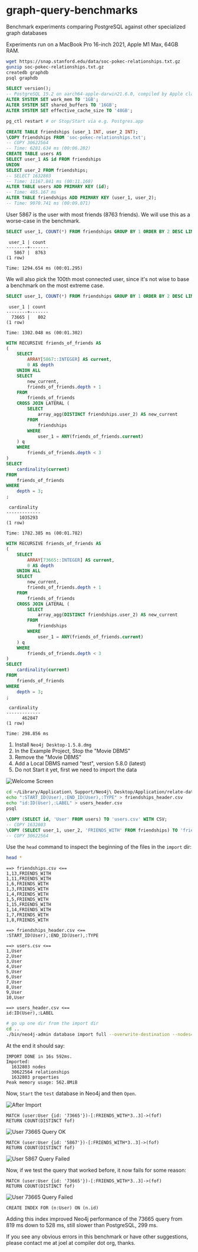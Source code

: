 # graph-query-benchmarks
Benchmark experiments comparing PostgreSQL against other specialized graph databases

Experiments run on a MacBook Pro 16-inch 2021, Apple M1 Max, 64GB RAM.

```sh
wget https://snap.stanford.edu/data/soc-pokec-relationships.txt.gz
gunzip soc-pokec-relationships.txt.gz
createdb graphdb
psql graphdb
```

```sql
SELECT version();
-- PostgreSQL 15.2 on aarch64-apple-darwin21.6.0, compiled by Apple clang version 14.0.0 (clang-1400.0.29.102), 64-bit
ALTER SYSTEM SET work_mem TO '1GB';
ALTER SYSTEM SET shared_buffers TO '16GB';
ALTER SYSTEM SET effective_cache_size TO '48GB';
```

```sh
pg_ctl restart # or Stop/Start via e.g. Postgres.app
```

```sql
CREATE TABLE friendships (user_1 INT, user_2 INT);
\COPY friendships FROM 'soc-pokec-relationships.txt';
-- COPY 30622564
-- Time: 6281.634 ms (00:06.282)
CREATE TABLE users AS
SELECT user_1 AS id FROM friendships
UNION
SELECT user_2 FROM friendships;
-- SELECT 1632803
-- Time: 11167.841 ms (00:11.168)
ALTER TABLE users ADD PRIMARY KEY (id);
-- Time: 485.167 ms
ALTER TABLE friendships ADD PRIMARY KEY (user_1, user_2);
-- Time: 9070.741 ms (00:09.071)
```

User 5867 is the user with most friends (8763 friends).
We will use this as a worse-case in the benchmark.


```sql
SELECT user_1, COUNT(*) FROM friendships GROUP BY 1 ORDER BY 2 DESC LIMIT 1;
```
```
 user_1 | count
--------+-------
   5867 |  8763
(1 row)

Time: 1294.654 ms (00:01.295)
```

We will also pick the 100th most connected user, since it's not wise to base
a benchmark on the most extreme case.

```sql
SELECT user_1, COUNT(*) FROM friendships GROUP BY 1 ORDER BY 2 DESC LIMIT 1 OFFSET 100;
```
```
 user_1 | count
--------+-------
  73665 |   802
(1 row)

Time: 1302.048 ms (00:01.302)
```

```sql
WITH RECURSIVE friends_of_friends AS
(
    SELECT 
        ARRAY[5867::INTEGER] AS current,
        0 AS depth
    UNION ALL
    SELECT
        new_current,
        friends_of_friends.depth + 1
    FROM
        friends_of_friends
    CROSS JOIN LATERAL (
        SELECT
            array_agg(DISTINCT friendships.user_2) AS new_current
        FROM
            friendships
        WHERE
            user_1 = ANY(friends_of_friends.current)
    ) q
    WHERE
        friends_of_friends.depth < 3
)
SELECT
    cardinality(current)
FROM
    friends_of_friends
WHERE
    depth = 3;
;
```
```
 cardinality
-------------
     1035293
(1 row)

Time: 1782.385 ms (00:01.782)
```

```sql
WITH RECURSIVE friends_of_friends AS
(
    SELECT 
        ARRAY[73665::INTEGER] AS current,
        0 AS depth
    UNION ALL
    SELECT
        new_current,
        friends_of_friends.depth + 1
    FROM
        friends_of_friends
    CROSS JOIN LATERAL (
        SELECT
            array_agg(DISTINCT friendships.user_2) AS new_current
        FROM
            friendships
        WHERE
            user_1 = ANY(friends_of_friends.current)
    ) q
    WHERE
        friends_of_friends.depth < 3
)
SELECT
    cardinality(current)
FROM
    friends_of_friends
WHERE
    depth = 3;
;
```
```
 cardinality
-------------
      462847
(1 row)

Time: 298.856 ms
```

1. Install `Neo4j Desktop-1.5.8.dmg`
2. In the Example Project, Stop the "Movie DBMS"
3. Remove the "Movie DBMS"
4. Add a Local DBMS named "test", version 5.8.0 (latest)
5. Do not Start it yet, first we need to import the data

![Welcome Screen](1-neo4j-welcome-screen.png)

```sh
cd ~/Library/Application\ Support/Neo4j\ Desktop/Application/relate-data/dbmss/dbms-*/import
echo ":START_ID(User),:END_ID(User),:TYPE" > friendships_header.csv
echo "id:ID(User),:LABEL" > users_header.csv
psql
```

```sql
\COPY (SELECT id, 'User' FROM users) TO 'users.csv' WITH CSV;
-- COPY 1632803
\COPY (SELECT user_1, user_2, 'FRIENDS_WITH' FROM friendships) TO 'friendships.csv' WITH CSV;
-- COPY 30622564
```

Use the `head` command to inspect the beginning of the files in the `import` dir:

```sh
head *
```

```
==> friendships.csv <==
1,13,FRIENDS_WITH
1,11,FRIENDS_WITH
1,6,FRIENDS_WITH
1,3,FRIENDS_WITH
1,4,FRIENDS_WITH
1,5,FRIENDS_WITH
1,15,FRIENDS_WITH
1,14,FRIENDS_WITH
1,7,FRIENDS_WITH
1,8,FRIENDS_WITH

==> friendships_header.csv <==
:START_ID(User),:END_ID(User),:TYPE

==> users.csv <==
1,User
2,User
3,User
4,User
5,User
6,User
7,User
8,User
9,User
10,User

==> users_header.csv <==
id:ID(User),:LABEL
```

```sh
# go up one dir from the import dir
cd ..
./bin/neo4j-admin database import full --overwrite-destination --nodes=User=import/users_header.csv,import/users.csv --relationships=FRIENDS_WIDTH=import/friendships_header.csv,import/friendships.csv neo4j
```

At the end it should say:

```
IMPORT DONE in 16s 592ms.
Imported:
  1632803 nodes
  30622564 relationships
  1632803 properties
Peak memory usage: 562.8MiB
```

Now, `Start` the `test` database in Neo4j and then `Open`.

![After Import](2-neo4-after-import.png)

```cypher
MATCH (user:User {id: '73665'})-[:FRIENDS_WITH*3..3]->(fof)
RETURN COUNT(DISTINCT fof)
```



![User 73665 Query OK](3-neo4j-user-73665-query-ok.png)

```cypher
MATCH (user:User {id: '5867'})-[:FRIENDS_WITH*3..3]->(fof)
RETURN COUNT(DISTINCT fof)
```

![User 5867 Query Failed](4-neo4j-user-5867-query-failed.png)

Now, if we test the query that worked before, it now fails for some reason:

```cypher
MATCH (user:User {id: '73665'})-[:FRIENDS_WITH*3..3]->(fof)
RETURN COUNT(DISTINCT fof)
```

![User 73665 Query Failed](5-neo4j-user-73665-query-failed.png)

```cypher
CREATE INDEX FOR (n:User) ON (n.id)
```

Adding this index improved Neo4j performance of the 73665 query from 819 ms down to 528 ms, still slower than PostgreSQL, 299 ms.

If you see any obvious errors in this benchmark or have other suggestions, please contact me at joel at compiler dot org, thanks.
